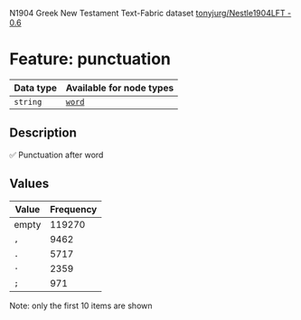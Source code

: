 <p>N1904 Greek New Testament Text-Fabric dataset <a href="https://github.com/tonyjurg/Nestle1904LFT">tonyjurg/Nestle1904LFT - 0.6</a></p>

<h1>Feature: punctuation</h1>

<table>
<thead>
<tr>
  <th>Data type</th>
  <th>Available for node types</th>
</tr>
</thead>
<tbody>
<tr>
  <td><code>string</code></td>
  <td><A HREF="featurebynodetype.md#word"><code>word</code></A></td>
</tr>
</tbody>
</table>

<h2>Description</h2>

<p>✅ Punctuation after word</p>

<h2>Values</h2>

<table>
<thead>
<tr>
  <th>Value</th>
  <th>Frequency</th>
</tr>
</thead>
<tbody>
<tr>
  <td>empty</td>
  <td>119270</td>
</tr>
<tr>
  <td><code>,</code></td>
  <td>9462</td>
</tr>
<tr>
  <td><code>.</code></td>
  <td>5717</td>
</tr>
<tr>
  <td><code>·</code></td>
  <td>2359</td>
</tr>
<tr>
  <td><code>;</code></td>
  <td>971</td>
</tr>
</tbody>
</table>

<p>Note: only the first 10 items are shown</p>
